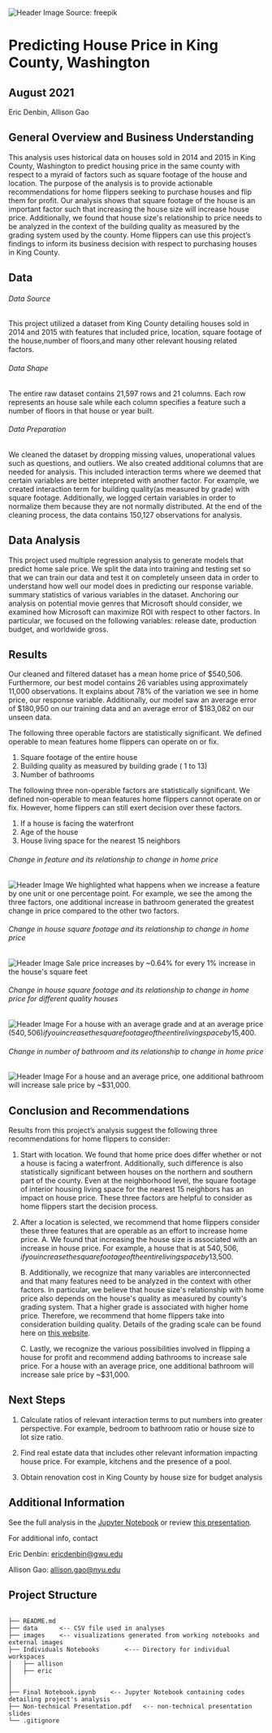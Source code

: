![Header Image](Link)
Source: freepik

# Predicting House Price in King County, Washington

## August 2021

Eric Denbin, Allison Gao

## General Overview and Business Understanding
This analysis uses historical data on houses sold in 2014 and 2015 in King County, Washington to predict housing price in the same county with respect to a myraid of factors such as square footage of the house and location. The purpose of the analysis is to provide actionable recommendations for home flippers seeking to purchase houses and flip them for profit. Our analysis shows that square footage of the house is an important factor such that increasing the house size will increase house price. Additionally, we found that house size's relationship to price needs to be analyzed in the context of the building quality as measured by the grading system used by the county. Home flippers can use this project’s findings to inform its business decision with respect to purchasing houses in King County. 

## Data 

###### Data Source
This project utilized a dataset from King County detailing houses sold in 2014 and 2015 with features that included price, location, square footage of the house,number of floors,and many other relevant housing related factors. 

###### Data Shape
The entire raw dataset contains 21,597 rows and 21 columns. Each row represents an house sale while each column specifies a feature such a number of floors in that house or year built. 

###### Data Preparation
We cleaned the dataset by dropping missing values, unoperational values such as questions, and outliers. We also created additional columns that are needed for analysis. This included interaction terms where we deemed that certain variables are better intepreted with another factor. For example, we created interaction term for building quality(as measured by grade) with square footage. Additionally, we logged certain variables in order to normalize them because they are not normally distributed. At the end of the cleaning process, the data contains 150,127 observations for analysis. 


## Data Analysis 

This project used multiple regression analysis to generate models that predict home sale price. We split the data into training and testing set so that we can train our data and test it on completely unseen data in order to understand how well our model does in predicting our response variable. summary statistics of various variables in the dataset. Anchoring our analysis on potential movie genres that Microsoft should consider, we examined how Microsoft can maximize ROI with respect to other factors. In particular, we focused on the following variables: release date, production budget, and worldwide gross. 


## Results 

Our cleaned and filtered dataset has a mean home price of $540,506. Furthermore, our best model contains 26 variables using approximately 11,000 observations. It explains about 78% of the variation we see in home price, our response variable. Additionally, our model saw an average error of $180,950 on our training data and an average error of $183,082 on our unseen data. 

The following three operable factors are statistically significant. We defined operable to mean features home flippers can operate on or fix. 

1. Square footage of the entire house
2. Building quality as measured by building grade ( 1 to 13)
3. Number of bathrooms

The following three non-operable factors are statistically significant. We defined non-operable to mean features home flippers cannot operate on or fix. However, home flippers can still exert decision over these factors. 

1. If a house is facing the waterfront 
2. Age of the house
3. House living space for the nearest 15 neighbors


###### Change in feature and its relationship to change in home price 

![Header Image](link)
We highlighted what happens when we increase a feature by one unit or one percentage point. For example, we see the among the three factors, one additional increase in bathroom generated the greatest change in price compared to the other two factors. 


###### Change in house square footage and its relationship to change in home price 

![Header Image](link)
Sale price increases by ~0.64% for every  1% increase in the house's square feet


###### Change in house square footage and its relationship to change in home price for different quality houses

![Header Image](link)
For a house with an average grade and at an average price ($540,506) if you increase the square footage of the entire living space by 1%, it will increase the sale price by  ~$5,400. 


###### Change in number of bathroom and its relationship to change in home price

![Header Image](link)
For a house and an average price, one additional bathroom will increase sale price by  ~$31,000. 



## Conclusion and Recommendations 

Results from this project’s analysis suggest the following three recommendations for home flippers to consider:

1. Start with location. We found that home price does differ whether or not a house is facing a waterfront. Additionally, such difference is also statistically significant between houses on the northern and southern part of the county. Even at the neighborhood level, the square footage of interior housing living space for the nearest 15 neighbors has an impact on house price. These three factors are helpful to consider as home flippers start the decision process. 

2. After a location is selected, we recommend that home flippers consider these three features that are operable as an effort to increase home price. 
    A. We found that increasing the house size is associated with an increase in house price. For example, a house that is at $540,506, if you increase the square footage of the entire living space by 1%, it will increase sale price by  ~$3,500. 
    
    B. Additionally, we recognize that many variables are interconnected and that many features need to be analyzed in the context with other factors. In particular, we believe that house size's relationship with home price also depends on the house's quality as measured by county's grading system. That a higher grade is associated with higher home price. Therefore, we recommend that home flippers take into consideration building quality. Details of the grading scale can be found here on [this website](https://info.kingcounty.gov/assessor/esales/Glossary.aspx?type=r). 
    
    C. Lastly, we recognize the various possibilities involved in flipping a house for profit and recommend adding bathrooms to increase sale price. For a house with an average price, one additional bathroom will increase sale price by  ~$31,000. 


## Next Steps

1. Calculate ratios of relevant interaction terms to put numbers into greater perspective. For example, bedroom to bathroom ratio or house size to lot size ratio. 

2. Find real estate data that includes other relevant information impacting house price. For example, kitchens and the presence of a pool. 

3. Obtain renovation cost in King County by house size for budget analysis 


## Additional Information

See the full analysis in the [Jupyter Notebook](https://www.google.com/) or review [this presentation](https://www.google.com/).

For additional info, contact

Eric Denbin: ericdenbin@gwu.edu

Allison Gao: allison.gao@nyu.edu

## Project Structure 

```## Project Structure

├── README.md
├── data      <-- CSV file used in analyses
├── images    <-- visualizations generated from working notebooks and external images
├── Individuals Notebooks       <--- Directory for individual workspaces
│   ├── allison
│   ├── eric
│   
│   
├── Final Notebook.ipynb    <-- Jupyter Notebook containing codes detailing project's analysis 
├── Non-technical Presentation.pdf   <-- non-technical presentation slides
└── .gitignore

